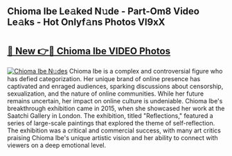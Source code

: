 ## Chioma Ibe Le𝚊ked N𝚞de - Part-Om8 Video Le𝚊ks - Hot Onlyf𝚊ns Photos Vl9xX

# <h2><a href="http://ac31759.deff.icu/?id=Chioma+Ibe">🔗 New 👉🔴 Chioma Ibe VIDEO Photos</a></h2>

[![Chioma Ibe N𝚞des](https://i.imgur.com/rIISA9y.gif)](http://ac31759.deff.icu/?id=Chioma+Ibe)
Chioma Ibe is a complex and controversial figure who has defied categorization. Her unique brand of online presence has captivated and enraged audiences, sparking discussions about censorship, sexualization, and the nature of online communities. While her future remains uncertain, her impact on online culture is undeniable. Chioma Ibe's breakthrough exhibition came in 2015, when she showcased her work at the Saatchi Gallery in London. The exhibition, titled "Reflections," featured a series of large-scale paintings that explored the theme of self-reflection. The exhibition was a critical and commercial success, with many art critics praising Chioma Ibe's unique artistic vision and her ability to connect with viewers on a deep emotional level.
